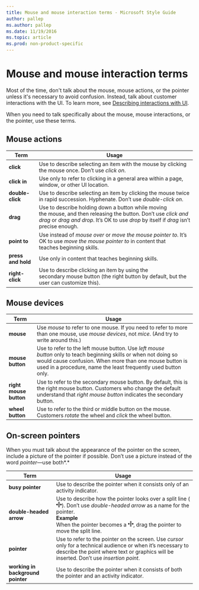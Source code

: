 ```yaml
---
title: Mouse and mouse interaction terms - Microsoft Style Guide
author: pallep
ms.author: pallep
ms.date: 11/19/2016
ms.topic: article
ms.prod: non-product-specific
---
```


# Mouse and mouse interaction terms

Most
of the time, don't talk about the mouse, mouse actions, or the pointer
unless it's necessary to avoid confusion. Instead, talk about
customer interactions with the UI. To learn more, see [Describing interactions with UI](/style-guide/procedures-instructions/describing-interactions-with-ui).

When you need to talk specifically about the mouse, mouse interactions, or the pointer, use these terms.

## Mouse actions

**Term**|**Usage**
--|--
**click**|Use to describe selecting an item with the mouse by clicking the mouse once. Don’t use *click on*.
**click in**|Use only to refer to clicking in a general area within a page, window, or other UI location.
**double-click**|Use to describe selecting an item by clicking the mouse twice in rapid succession. Hyphenate. Don’t use *double-click on*.
**drag**|Use to describe holding down a button while moving the mouse, and then releasing the button. Don’t use *click and drag* or *drag and drop*. It’s OK to use *drop* by itself if *drag* isn’t precise enough.
**point to**|Use instead of *mouse over* or *move the mouse pointer to*. It’s OK to use *move the mouse pointer to* in content that teaches beginning skills.
**press and hold**|Use only in content that teaches beginning skills.
**right-click**|Use to describe clicking an item by using the secondary mouse button (the right button by default, but the user can customize this).


## Mouse devices

**Term**|**Usage**
--|--
**mouse**|Use *mouse* to refer to one mouse. If you need to refer to more than one mouse, use *mouse devices*, not *mice*. (And try to write around this.)
**mouse button**|Use to refer to the left mouse button. Use *left mouse button* only to teach beginning skills or when not doing so would cause confusion. When more than one mouse button is used in a procedure, name the least frequently used button only.
**right mouse button**|Use to refer to the secondary mouse button. By default, this is the right mouse button. Customers who change the default understand that *right mouse button* indicates the secondary button.
**wheel button**|Use to refer to the third or middle button on the mouse. Customers *rotate* the wheel and *click* the wheel button.

## On-screen pointers

When you
must talk about the appearance of the pointer on the screen, include
a picture of the pointer if possible. Don’t use a picture instead
of the word *pointer*—use both*.*

|**Term**|**Usage**|
|---|---|
|**busy pointer**|Use to describe the pointer when it consists only of an activity indicator.|
|**double-headed arrow**|Use to describe how the pointer looks over a split line (<img src="media/mouse-mouse-interaction-terms/1502439723.png" />). Don’t use *double-headed arrow* as a name for the pointer. <br />**Example**<br />When the pointer becomes a <img src="media/mouse-mouse-interaction-terms/270050385.png" />, drag the pointer to move the split line.|
|**pointer**|Use to refer to the pointer on the screen. Use *cursor* only for a technical audience or when it’s necessary to describe the point where text or graphics will be inserted. Don’t use *insertion point*.|
|**working in background pointer**|Use to describe the pointer when it consists of both the pointer and an activity indicator.|
